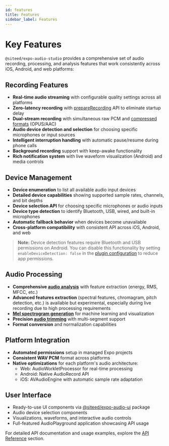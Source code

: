```yaml
---
id: features
title: Features
sidebar_label: Features
---
```


# Key Features

`@siteed/expo-audio-studio` provides a comprehensive set of audio recording, processing, and analysis features that work consistently across iOS, Android, and web platforms:

## Recording Features

- **Real-time audio streaming** with configurable quality settings across all platforms
- **Zero-latency recording** with [prepareRecording](api-reference/recording-config.md#zero-latency-recording) API to eliminate startup delay
- **Dual-stream recording** with simultaneous raw PCM and [compressed formats](api-reference/recording-config.md#compression-settings) (OPUS/AAC)
- **Audio device detection and selection** for choosing specific microphones or input sources
- **Intelligent interruption handling** with automatic pause/resume during phone calls
- **Background recording** support with keep-awake functionality
- **Rich notification system** with live waveform visualization (Android) and media controls

## Device Management

- **Device enumeration** to list all available audio input devices
- **Detailed device capabilities** showing supported sample rates, channels, and bit depths
- **Device selection API** for choosing specific microphones or audio inputs
- **Device type detection** to identify Bluetooth, USB, wired, and built-in microphones
- **Automatic fallback behavior** when devices become unavailable
- **Cross-platform compatibility** with consistent API across iOS, Android, and web

> **Note:** Device detection features require Bluetooth and USB permissions on Android. You can disable this functionality by setting `enableDeviceDetection: false` in the [plugin configuration](installation.md#configuration-options) to reduce app permissions.

## Audio Processing

- **Comprehensive [audio analysis](api-reference/audio-features/audio-analysis-overview.md)** with feature extraction (energy, RMS, MFCC, etc.)
- **Advanced features extraction** (spectral features, chromagram, pitch detection, etc.) is available but experimental, especially during live recording due to high processing requirements
- **[Mel spectrogram generation](api-reference/audio-processing/extract-mel-spectrogram.md)** for machine learning and visualization
- **Precision [audio trimming](api-reference/audio-processing/trim-audio.md)** with multi-segment support
- **Format conversion** and normalization capabilities

## Platform Integration

- **Automated permissions** setup in managed Expo projects
- **Consistent WAV PCM** format across platforms
- **Native optimizations** for each platform's audio architecture:
  - Web: AudioWorkletProcessor for real-time processing
  - Android: Native AudioRecord API
  - iOS: AVAudioEngine with automatic sample rate adaptation

## User Interface

- Ready-to-use UI components via [@siteed/expo-audio-ui](https://github.com/deeeed/expo-audio-stream/tree/main/packages/expo-audio-ui) package
- Audio device selection components
- Visualizations, waveforms, and interactive audio controls
- Full-featured AudioPlayground application showcasing API usage

For detailed API documentation and usage examples, explore the [API Reference](api-reference/api-intro.md) section.
